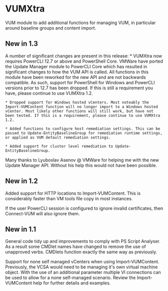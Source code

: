 # VUMXtra #

VUM module to add additional functions for managing VUM, in particular around baseline groups and content import.

## New in 1.3 ##
A number of significant changes are present in this release:
    * VUMXtra now requires PowerCLI 12.7 or above and PowerShell Core. VMWare have ported the Update Manager module to PowerCLI Core which has resulted in significant changes to how the VUM API is called. All functions in this module have been reworked for the new API and are not backwards compatible. As such, support for PowerShell for Windows and PowerCLI versions prior to 12.7 has been dropped. If this is still a requirement you have, please continue to use VUMXtra 1.2.

    * Dropped support for Windows hosted vCenters. Most noteably the Import-VUMContent function will no longer import to a Windows hosted vCenter. Most likely other functions will still work, but have not been tested. If this is a requirement, please continue to use VUMXtra 1.2.

    * Added functions to configure host remediation settings. This can be passed to Update-EntityBaselineGroup for remediation runtime settings, or applied as VUM default remediation settings.

    * Added support for cluster level remediation to Update-EntityBaselineGroup.

Many thanks to Lyuboslav Asenov @ VMWare for helping me with the new Update Manager API. Without his help this would not have been possible.


## New in 1.2 ##

Added support for HTTP locations to Import-VUMContent. This is considerably faster than VM tools file copy in most instances.

If the user PowerCLI session is configured to ignore invalid certificates, then Connect-VUM will also ignore them.


## New in 1.1 ##

General code tidy up and improvements to comply with PS Script Analyser. As a result some CMDlet names have changed to remove the use of unapproved verbs. CMDlets function exactly the same way as previously.

Support for none self managed vCenters when using Import-VUMContent. Previously, the VCSA would need to be managing it's own virtual machine object. With the use of an additional parameter multiple VI connections can be used to allow for a none self-managed scenario. Review the Import-VUMContent help for further details and examples.